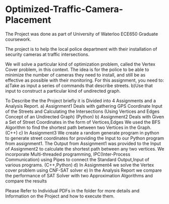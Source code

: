 # Optimized-Traffic-Camera-Placement
The Project was done as part of University of Waterloo ECE650 Graduate coursework.


The project is to help the local police department with their installation of security cameras at traffic intersections.


We will solve a particular kind of optimization problem, called the Vertex Cover problem, in this context.
The idea is for the police to be able to minimize the number of cameras they need to install, and still be as effective as possible with their monitoring.
For this assignment, you need to:
a)Take as input a series of commands that describe streets.
b)Use that input to construct a particular kind of undirected graph.

To Describe the the Project briefly it is Divided into 4 Assignments and a Analysis Report.
a) Assignment1 Deals with gathering GPS Coordinate Input of the Streets and Calculating the Intersections (Using Vertices and Edges Concept of an Undirected Graph)
   (Python)
b) Assignment2 Deals with Given a Set of Street Coordinates in the form of Vertices,Edges We used the BFS Algorithm to find the shortest path between two Vertices in the Graph.
   (C++)
c) In Assignment3 We create a random generate program in python to generate street coordinates for providing the Input to our Python program from assignment1. The Output from Assignment1 was provided to the Input of Assignment2 to calculate the shortest path between any two vertices.
   We incorporate Multi-threaded programming, IPC(Inter-Process Communication) using Pipes to connect the Standard Output,Input of various programs.
   (C++,Python)
d) In Assignment4 we solve the Vertex cover problem using CNF-SAT solver
e) In the Analysis Report we compare the performance of SAT Solver with two Approximation Algorithms and compare the results

Please Refer to Individual PDFs in the folder for more details and Information on the Project and how to execute them.
